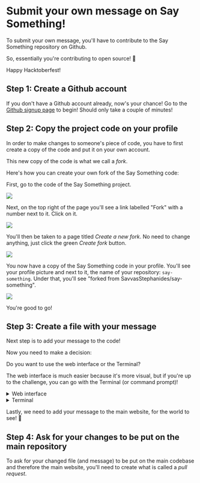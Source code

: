 # Submit your own message on Say Something!

To submit your own message, you'll have to contribute to the Say Something repository on Github.

So, essentially you're contributing to open source! 🎉

Happy Hacktoberfest!

## Step 1: Create a Github account

If you don't have a Github account already, now's your chance! Go to the [Github signup page](https://github.com/signup) to begin! Should only take a couple of minutes!

## Step 2: Copy the project code on your profile

In order to make changes to someone's piece of code, you have to first create a copy of the code and put it on your own account. 

This new copy of the code is what we call a *fork*. 

Here's how you can create your own fork of the Say Something code:

First, go to the code of the Say Something project.

![](/write-page-assets/repo.png)

Next, on the top right of the page you'll see a link labelled "Fork" with a number next to it. Click on it.

![](/write-page-assets/fork-button.png)

You'll then be taken to a page titled *Create a new fork*. No need to change anything, just click the green *Create fork* button.

![](/write-page-assets/create-fork-page.png)

You now have a copy of the Say Something code in your profile. You'll see your profile picture and next to it, the name of your repository: `say-something`. Under that, you'll see "forked from SavvasStephanides/say-something".

![](/write-page-assets/forked-repo.png)

You're good to go!

## Step 3: Create a file with your message

Next step is to add your message to the code!

Now you need to make a decision:

Do you want to use the web interface or the Terminal?

The web interface is much easier because it's more visual, but if you're up to the challenge, you can go with the Terminal (or command prompt)!

<details>
    <summary>Web interface</summary>

On your repository, click on the "app" folder, and then "messages".

Then on the top right, click the "Add file" button. Click "Create new file" from the drop down menu.

![](/write-page-assets/create-new-file-menu.png)

On the next screen, you can now add your message. At the top "Name your file" box, enter an ID for your message, for example `just-saying-hello`. The ID must be unique from the other files in the "messages" folder.

In the big edit box below, enter your name followed by your message, in this format:

```
By: <your name>
<Your message>
```

For example:

```
By: John Doe

Just dropping by to say hello!
```

![](/write-page-assets/message-input.png)

Once you're done, click the green *Commit changes* button.

![](/write-page-assets/commit-button.png)

On the pop up dialog that appears, you can change the commit message, or you can leave it as is. You can also add a description. Make sure *Commit directly to the main branch* is selected, and click the green *Commit changes* button.

![](/write-page-assets/commit-changes-dialog.png)

You'll now see the *messages* folder which now has your new message!

</details>

<details>
    <summary>Terminal</summary>

To use the terminal, you first need to install Git on your computer. You can [download Git from its website](https://git-scm.com/).

Next, you'll need to download the code you've just copied to your computer.

Go to the page of your copied repository and click the green *Code* button. From the dropdown, you'll see a URL with a *copy* icon on the right. Click on that icon which will copy the URL to your clipboard.

Now, open your terminal.

In your terminal, choose a location and enter this command:

```
git clone <URL you just copied>
```

After a few seconds, you'll have all the code in your computer. Now you can make changes!

Go to the downloaded repository and then go to the `app/messages` folder:

```
cd say-something
cd apps/messages
```

Here you will create a file with your message. Create a new file on this folder, however way you like. Give a name for your file which will be the ID for your message. Something like `just-saying-hello`. Make sure it's unique from the other files in the folder.

Inside the file, write your name and message in this format:

```
By: <your name>
<Your message>
```

For example:

```
By: John Doe

Just dropping by to say hello!
```

Once you're done, go back to the `say-something` root directory:

```
cd ../..
```

Now for the last 3 steps: put our changed file to a stage, tell Git that it's safe to push the changes and then push them to your repository.

Firstly, we're going to "stage" our file. Think of it like putting the file in a box with a tag that says "please put these files in my code".

To do this, we're going to use the `git add` command:

```
git add -A
```

Next, we're going to say "definitely push these changes", or as we say, we're going to "commit our files". Think of it like putting a lid on the box because we're sure we want to put our changed files in our code. To do this, we're using the `git commit` command:

```
git commit -m "My message"
```

(`-m` basically means "what I write next is a message)

Finally, we're going to actually "push" our changes to our code on Github. To do this, we're going to use the `git push` command:

```
git push
```

Depending on your system, it will ask you to add your Github credentials. Enter your username and for your password, paste a token that you can create in [your token settings](https://github.com/settings/tokens).

⚠️ Don't enter your Github password in the password field. Generate a token and use that instead!

After a few seconds, your changes should show up on your copy of the Say Something code!

![](/write-page-assets/updated-fork.png)

</details>

Lastly, we need to add your message to the main website, for the world to see! 👀

## Step 4: Ask for your changes to be put on the main repository

To ask for your changed file (and message) to be put on the main codebase and therefore the main website, you'll need to create what is called a *pull request*.